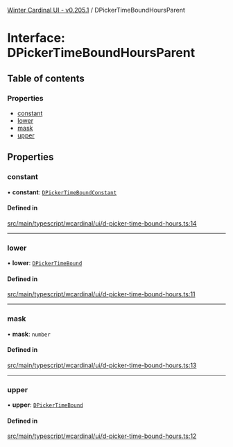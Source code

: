 [Winter Cardinal UI - v0.205.1](../index.md) / DPickerTimeBoundHoursParent

# Interface: DPickerTimeBoundHoursParent

## Table of contents

### Properties

- [constant](DPickerTimeBoundHoursParent.md#constant)
- [lower](DPickerTimeBoundHoursParent.md#lower)
- [mask](DPickerTimeBoundHoursParent.md#mask)
- [upper](DPickerTimeBoundHoursParent.md#upper)

## Properties

### constant

• **constant**: [`DPickerTimeBoundConstant`](DPickerTimeBoundConstant.md)

#### Defined in

[src/main/typescript/wcardinal/ui/d-picker-time-bound-hours.ts:14](https://github.com/winter-cardinal/winter-cardinal-ui/blob/v0.205.1/src/main/typescript/wcardinal/ui/d-picker-time-bound-hours.ts#L14)

___

### lower

• **lower**: [`DPickerTimeBound`](../classes/DPickerTimeBound.md)

#### Defined in

[src/main/typescript/wcardinal/ui/d-picker-time-bound-hours.ts:11](https://github.com/winter-cardinal/winter-cardinal-ui/blob/v0.205.1/src/main/typescript/wcardinal/ui/d-picker-time-bound-hours.ts#L11)

___

### mask

• **mask**: `number`

#### Defined in

[src/main/typescript/wcardinal/ui/d-picker-time-bound-hours.ts:13](https://github.com/winter-cardinal/winter-cardinal-ui/blob/v0.205.1/src/main/typescript/wcardinal/ui/d-picker-time-bound-hours.ts#L13)

___

### upper

• **upper**: [`DPickerTimeBound`](../classes/DPickerTimeBound.md)

#### Defined in

[src/main/typescript/wcardinal/ui/d-picker-time-bound-hours.ts:12](https://github.com/winter-cardinal/winter-cardinal-ui/blob/v0.205.1/src/main/typescript/wcardinal/ui/d-picker-time-bound-hours.ts#L12)
